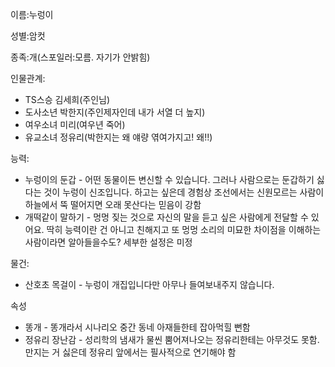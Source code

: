 이름:누렁이

성별:암컷

종족:개(스포일러:모름. 자기가 안밝힘)

인물관계:
* TS스승 김세희(주인님)
* 도사소년 박한지(주인제자인데 내가 서열 더 높지)
* 여우소녀 미리(여우년 죽어)
* 유교소녀 정유리(박한지는 왜 얘량 엮여가지고! 왜!!)

능력:
* 누렁이의 둔갑 - 어떤 동물이든 변신할 수 있습니다. 그러나 사람으로는 둔갑하기 싫다는 것이 누렁이 신조입니다. 하고는 싶은데 경험상 조선에서는 신원모르는 사람이 하늘에서 뚝 떨어지면 오래 못산다는 믿음이 강함
* 개떡같이 말하기 - 멍멍 짖는 것으로 자신의 말을 듣고 싶은 사람에게 전달할 수 있어요. 딱히 능력이란 건 아니고 친해지고 또 멍멍 소리의 미묘한 차이점을 이해하는 사람이라면 알아들을수도? 세부한 설정은 미정

물건:
* 산호초 목걸이 - 누렁이 개집입니다만 아무나 들여보내주지 않습니다.

속성
* 똥개 - 똥개라서 시나리오 중간 동네 아재들한테 잡아먹힐 뻔함
* 정유리 장난감 - 성리학의 냄새가 물씬 뿜어져나오는 정유리한테는 아무것도 못함. 만지는 거 싫은데 정유리 앞에서는 필사적으로 연기해야 함
